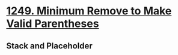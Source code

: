 # [1249. Minimum Remove to Make Valid Parentheses](https://leetcode.com/problems/minimum-remove-to-make-valid-parentheses/)
## Stack and Placeholder

